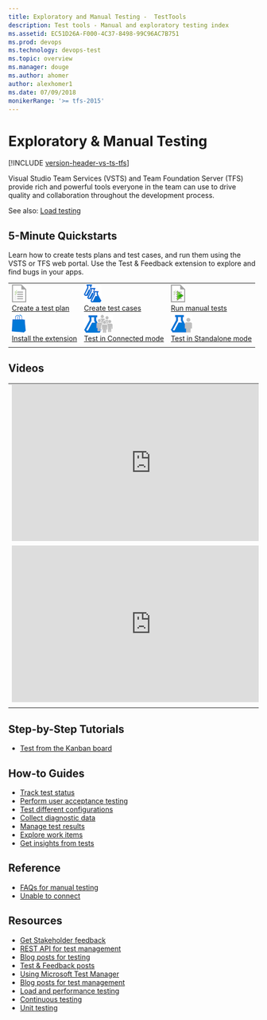 ```yaml
---
title: Exploratory and Manual Testing -  TestTools
description: Test tools - Manual and exploratory testing index
ms.assetid: EC51D26A-F000-4C37-8498-99C96AC7B751
ms.prod: devops
ms.technology: devops-test
ms.topic: overview
ms.manager: douge
ms.author: ahomer
author: alexhomer1
ms.date: 07/09/2018
monikerRange: '>= tfs-2015'
---
```


# Exploratory &amp; Manual Testing
 
[!INCLUDE [version-header-vs-ts-tfs](_shared/version-header-vs-ts-tfs.md)] 

Visual Studio Team Services (VSTS) and Team Foundation Server (TFS) provide rich and powerful
tools everyone in the team can use to drive quality and collaboration throughout the development process.

See also: [Load testing](load-test/index.md)

## 5-Minute Quickstarts

Learn how to create tests plans and test cases, and run them using the VSTS or TFS web portal.
Use the Test &amp; Feedback extension to explore and find bugs in your apps. 

| | | |
| --- | --- | --- |
| ![icon](_img/testplan-icon.png)<br />[Create a test plan](create-a-test-plan.md) | ![icon](_img/testcases-icon.png)<br />[Create test cases](create-test-cases.md) | ![icon](_img/runtests2-icon.png)<br />[Run manual tests](run-manual-tests.md) |
| ![icon](_img/marketplace-icon.png)<br />[Install the extension](perform-exploratory-tests.md) | ![icon](_img/connectedmode-icon.png)<br />[Test in Connected mode](connected-mode-exploratory-testing.md) | ![icon](_img/standalonemode-icon.png)<br />[Test in Standalone mode](standalone-mode-exploratory-testing.md) |
| | | |

## Videos

| | |
| --- | --- |
| <iframe width="560" height="315" src="https://www.youtube.com/embed/u-fdqhxonPc" frameborder="0" allow="autoplay; encrypted-media" allowfullscreen></iframe> | <iframe src="https://channel9.msdn.com/Series/Visual-Studio-ALM-Rangers-Demos/VS-Team-Services-Test-Case-Explorer-v2/player" width="560" height="315" allowFullScreen="true" frameBorder="0"></iframe> |
| <iframe src="https://channel9.msdn.com/Series/Test-Tools-in-Visual-Studio/IntroducingTestFeedbackextension/player" width="560" height="315" allowFullScreen frameBorder="0"></iframe> | |
| | |

## Step-by-Step Tutorials

* [Test from the Kanban board](../work/kanban/add-run-update-tests.md?toc=/vsts/test/toc.json&bc=/vsts/test/breadcrumb/toc.json)

## How-to Guides

* [Track test status](track-test-status.md)
* [Perform user acceptance testing](user-acceptance-testing.md)
* [Test different configurations](test-different-configurations.md)
* [Collect diagnostic data](collect-diagnostic-data.md)
* [Manage test results](how-long-to-keep-test-results.md)
* [Explore work items](explore-workitems-exploratory-testing.md)
* [Get insights from tests](insights-exploratory-testing.md)

## Reference

* [FAQs for manual testing](reference-qa.md)
* [Unable to connect](../reference/error/tf31002-unable-connect-tfs.md?toc=/vsts/test/toc.json&bc=/vsts/test/breadcrumb/toc.json)

## Resources

* [Get Stakeholder feedback](../project/feedback/index.md)
* [REST API for test management](../integrate/index.md)
* [Blog posts for testing](https://blogs.msdn.microsoft.com/visualstudioalm/tag/testing/)
* [Test & Feedback posts](https://social.msdn.microsoft.com/Search/?query=test%20%26%20feedback%20extension&beta=0&rn=Microsoft+Application+Lifecycle+Management&rq=site:https://blogs.msdn.microsoft.com/visualstudioalm&ac=4)
* [Using Microsoft Test Manager](https://msdn.microsoft.com/library/jj635157%28v=vs.120%29.aspx)
* [Blog posts for test management](https://blogs.msdn.microsoft.com/devops/?s=test+management)
* [Load and performance testing](load-test/index.md)
* [Continuous testing](../pipelines/index.md)
* [Unit testing](https://docs.microsoft.com/visualstudio/test/unit-test-your-code)
